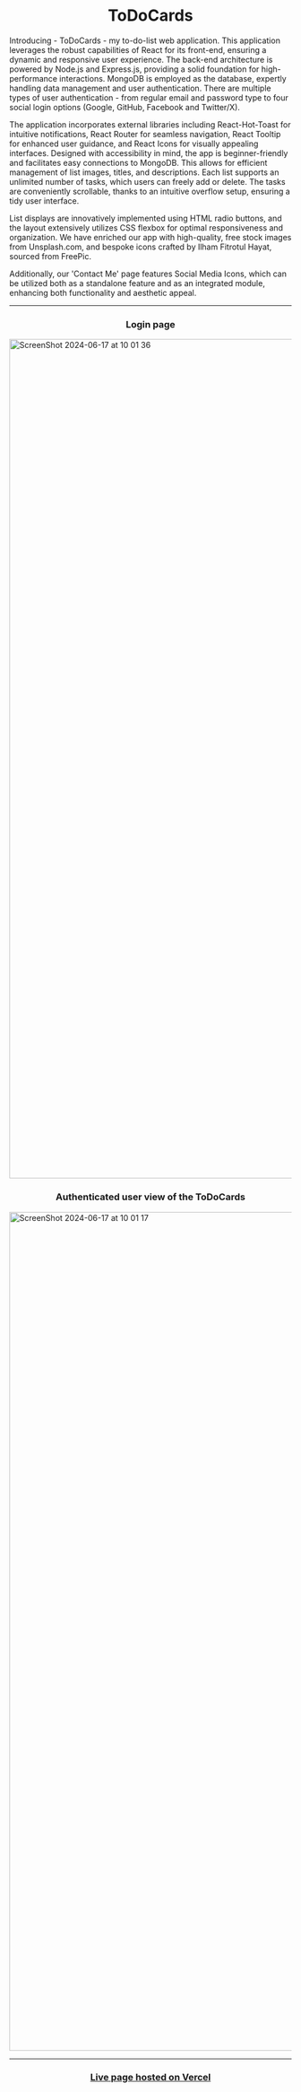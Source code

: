 <h1 align=center>ToDoCards</h1>
Introducing - ToDoCards - my to-do-list web application. This application leverages the robust capabilities of React for its front-end, ensuring a dynamic and responsive user experience. The back-end architecture is powered by Node.js and Express.js, providing a solid foundation for high-performance interactions. MongoDB is employed as the database, expertly handling data management and user authentication. There are multiple types of user authentication - from regular email and password type to four social login options (Google, GitHub, Facebook and Twitter/X).
<p></p>
The application incorporates external libraries including React-Hot-Toast for intuitive notifications, React Router for seamless navigation, React Tooltip for enhanced user guidance, and React Icons for visually appealing interfaces. Designed with accessibility in mind, the app is beginner-friendly and facilitates easy connections to MongoDB. This allows for efficient management of list images, titles, and descriptions. Each list supports an unlimited number of tasks, which users can freely add or delete. The tasks are conveniently scrollable, thanks to an intuitive overflow setup, ensuring a tidy user interface.
<p></p>
List displays are innovatively implemented using HTML radio buttons, and the layout extensively utilizes CSS flexbox for optimal responsiveness and organization. We have enriched our app with high-quality, free stock images from Unsplash.com, and bespoke icons crafted by Ilham Fitrotul Hayat, sourced from FreePic.

Additionally, our 'Contact Me' page features Social Media Icons, which can be utilized both as a standalone feature and as an integrated module, enhancing both functionality and aesthetic appeal.
<hr/>
<h3 align=center>Login page</h3>

<img align=center width="1497" alt="ScreenShot 2024-06-17 at 10 01 36" src="https://github.com/NF-7/to-do-cards/assets/101887698/4fba6a9e-5640-45e6-b98b-c02689d6fcef">

<h3 align=center>Authenticated user view of the ToDoCards </h3>

<img align=center width="1496" alt="ScreenShot 2024-06-17 at 10 01 17" src="https://github.com/NF-7/to-do-cards/assets/101887698/bd048b84-e3e7-42ba-8bf2-fec610b9653c">

<hr/>
<h3 align=center><a href="https://to-do-cards.vercel.app">Live page hosted on Vercel</a></h3>
